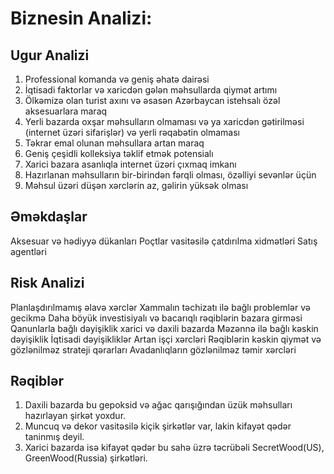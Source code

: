 # Biznesin Analizi:

## Ugur Analizi
1. Professional komanda və geniş əhatə dairəsi 
2. İqtisadi faktorlar və xaricdən gələn məhsullarda qiymət artımı 
3. Ölkəmizə olan turist axını və əsasən Azərbaycan istehsalı özəl aksesuarlara maraq 
4. Yerli bazarda oxşar məhsulların olmaması və ya xaricdən gətirilməsi (internet üzəri sifarişlər) və yerli rəqabətin olmaması <br />
5. Təkrar emal olunan məhsullara artan maraq 
6. Geniş çeşidli kolleksiya təklif etmək potensialı 
7. Xarici bazara asanlıqla internet üzəri çıxmaq imkanı 
8. Hazırlanan məhsulların bir-birindən fərqli olması, özəlliyi sevənlər üçün 
9. Məhsul üzəri düşən xərclərin az, gəlirin yüksək olması

## Əməkdaşlar
Aksesuar və hədiyyə dükanları
Poçtlar vasitəsilə çatdırılma xidmətləri
Satış agentləri

## Risk Analizi
Planlaşdırılmamış əlavə xərclər
Xammalın təchizatı ilə bağlı problemlər və gecikmə
Daha böyük investisiyalı və bacarıqlı rəqiblərin bazara girməsi
Qanunlarla bağlı dəyişiklik xarici və daxili bazarda
Məzənnə ilə bağlı kəskin dəyişiklik
İqtisadi dəyişikliklər
Artan işçi xərcləri
Rəqiblərin kəskin qiymət və gözlənilməz strateji qərarları
Avadanlıqların gözlənilməz təmir xərcləri


## Rəqiblər

1. Daxili bazarda bu gepoksid və ağac qarışığından üzük məhsulları hazırlayan şirkət yoxdur.
2. Muncuq və dekor vasitəsilə kiçik şirkətlər var, lakin kifayət qədər taninmış deyil. 
3. Xarici bazarda isə kifayət qədər bu sahə üzrə təcrübəli SecretWood(US), GreenWood(Russia) şirkətləri.



